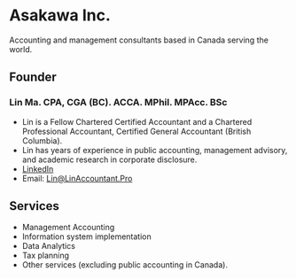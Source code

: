 # Asakawa Inc.
Accounting and management consultants based in Canada serving the world. 

## Founder

### Lin Ma. CPA, CGA (BC). ACCA. MPhil. MPAcc. BSc
- Lin is a Fellow Chartered Certified Accountant and a Chartered Professional Accountant, Certified General Accountant (British Columbia). 
- Lin has years of experience in public accounting, management advisory, and academic research in corporate disclosure. 
- [LinkedIn](https://www.linkedin.com/in/linacct/)
- Email: Lin@LinAccountant.Pro

## Services
- Management Accounting
- Information system implementation
- Data Analytics
- Tax planning
- Other services (excluding public accounting in Canada). 
